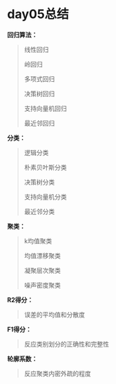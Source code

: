 # day05总结

**回归算法：**

> 线性回归
>
> 岭回归
>
> 多项式回归
>
> 决策树回归
>
> 支持向量机回归
>
> 最近邻回归

**分类：**

> 逻辑分类
>
> 朴素贝叶斯分类
>
> 决策树分类
>
> 支持向量机分类
>
> 最近邻分类

**聚类：**

> k均值聚类
>
> 均值漂移聚类
>
> 凝聚层次聚类
>
> 噪声密度聚类

**R2得分：**

> 误差的平均值和分散度

**F1得分：**

> 反应类别划分的正确性和完整性

**轮廓系数：**

> 反应聚类内密外疏的程度

